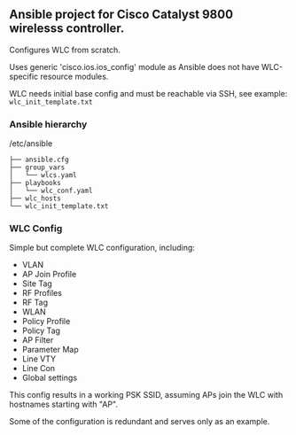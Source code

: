 ## Ansible project for Cisco Catalyst 9800 wirelesss controller.

Configures WLC from scratch.

Uses generic 'cisco.ios.ios_config' module as Ansible does not have WLC-specific resource modules. 

WLC needs initial base config and must be reachable via SSH, see example: `wlc_init_template.txt`

### Ansible hierarchy

/etc/ansible
```
├── ansible.cfg
├── group_vars
│   └── wlcs.yaml
├── playbooks
│   └── wlc_conf.yaml
├── wlc_hosts
└── wlc_init_template.txt
```

### WLC Config
Simple but complete WLC configuration, including:
* VLAN
* AP Join Profile
* Site Tag
* RF Profiles
* RF Tag
* WLAN
* Policy Profile
* Policy Tag
* AP Filter
* Parameter Map
* Line VTY
* Line Con
* Global settings

This config results in a working PSK SSID, assuming APs join the WLC with hostnames starting with "AP".

Some of the configuration is redundant and serves only as an example.


